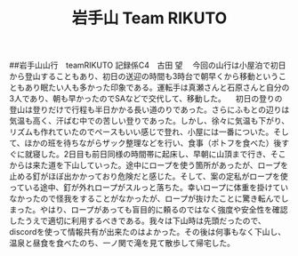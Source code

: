 ﻿---
title: 岩手山 Team RIKUTO
---

##岩手山山行　teamRIKUTO
記録係C4　古田 望
　今回の山行は小屋泊で初日から登山することもあり、初日の送迎の時間も3時台で朝早くから移動ということもあり眠たい人も多かった印象である。運転手は真瀬さんと石原さんと自分の3人であり、朝も早かったのでSAなどで交代して、移動した。
　初日の登りの登山は登りだけで行程も半日かかる長い道のりであった。さらにふもとの辺りは気温も高く、汗ばむ中での苦しい登りであった。しかし、徐々に気温も下がり、リズムも作れていたのでペースもいい感じで登れ、小屋には一番についた。そして、ほかの班を待ちながらザック整理などを行い、食事（ポトフを食べた）後すぐに就寝した。2日目も前日同様の時間帯に起床し、早朝に山頂まで行き、そこからは来た道を下山していった。途中にロープを使う箇所があったが、ロープを止める釘がほぼ出かかっており危険だと感じた。そして、案の定私がロープを使っている途中、釘が外れロープがスルっと落ちた。幸いロープに体重を掛けていなかったので怪我をすることがなかったが、ロープが抜けたことに驚き転んでしまった。やはり、ロープがあっても盲目的に頼るのではなく強度や安全性を確認したうえで適切に利用するべきである。我々は下山時は先頭だったので、discordを使って情報共有が出来たのはよかった。その後は何事もなく下山し、温泉と昼食を食べたのち、一ノ関で滝を見て散歩して帰宅した。

